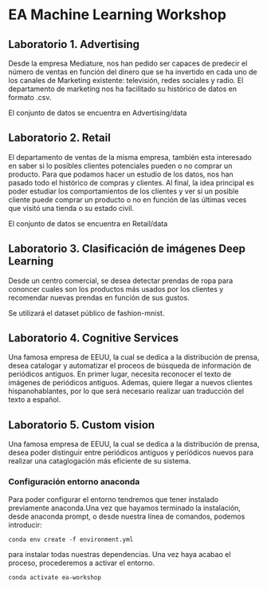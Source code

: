 # EA Machine Learning Workshop

## Laboratorio 1. Advertising

Desde la empresa Mediature, nos han pedido ser capaces de predecir el número de ventas en función del dinero que se ha invertido en cada uno de los canales de Marketing existente: televisión, redes sociales y radio. El departamento de marketing nos ha facilitado su histórico de datos en formato .csv.

El conjunto de datos se encuentra en Advertising/data

## Laboratorio 2. Retail

El departamento de ventas de la misma empresa, también esta interesado en saber si lo posibles clientes potenciales pueden o no comprar un producto. Para que podamos hacer un estudio de los datos, nos han pasado todo el histórico de compras y clientes. Al final, la idea principal es poder estudiar los comportamientos de los clientes y ver si un posible cliente puede comprar un producto o no en función de las últimas veces que visitó una tienda o su estado civil.

El conjunto de datos se encuentra en Retail/data

## Laboratorio 3. Clasificación de imágenes Deep Learning

Desde un centro comercial, se desea detectar prendas de ropa para cononcer cuales son los productos más usados por los clientes y recomendar nuevas prendas en función de sus gustos.

Se utilizará el dataset público de fashion-mnist.


## Laboratorio 4. Cognitive Services

Una famosa empresa de EEUU, la cual se dedica a la distribución de prensa, desea catalogar y automatizar el proceos de búsqueda de información de periódicos antiguos. En primer lugar, necesita reconocer el texto de imágenes de periódicos antiguos. Ademas, quiere llegar a nuevos clientes hispanohablantes, por lo que será necesario realizar uan traducción del texto a español.

## Laboratorio 5. Custom vision

Una famosa empresa de EEUU, la cual se dedica a la distribución de prensa, desea poder distinguir entre periódicos antiguos y periódicos nuevos para realizar una cataglogación más eficiente de su sistema.


### Configuración entorno anaconda

Para poder configurar el entorno tendremos que tener instalado previamente anaconda.Una vez que hayamos terminado la instalación, desde anaconda prompt, o desde nuestra línea de comandos, podemos introducir:

`conda env create -f environment.yml`

para instalar todas nuestras dependencias. Una vez haya acabao el proceso, procederemos a activar el entorno.

`conda activate ea-workshop`
